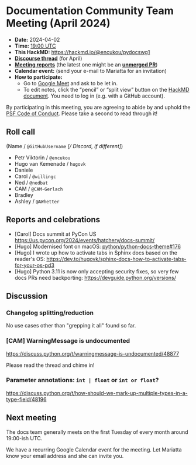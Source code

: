 # Documentation Community Team Meeting (April 2024)

- **Date:** 2024-04-02
- **Time:** [19:00 UTC](https://arewemeetingyet.com/UTC/2024-04-02/19:00/Docs%20Meeting)
- **This HackMD:** https://hackmd.io/@encukou/pydocswg1
- [**Discourse thread**](https://discuss.python.org/t/49574) (for April)
- [**Meeting reports**](https://docs-community.readthedocs.io/en/latest/monthly-meeting/) (the latest one might be an [**unmerged PR**](https://github.com/python/docs-community/pulls))
- **Calendar event:** (send your e-mail to Mariatta for an invitation)
- **How to participate:**
  -  Go to [Google Meet](https://meet.google.com/dii-qrzf-wkw) and ask to be let in.
  -  To edit notes, click the “pencil” or “split view” button on the [HackMD document](https://hackmd.io/@encukou/pydocswg1). You need to log in (e.g. with a GitHub account).

By participating in this meeting, you are agreeing to abide by and uphold the [PSF Code of Conduct](https://www.python.org/psf/codeofconduct/).
Please take a second to read through it!


## Roll call

(Name / `@GitHubUsername` *[/ Discord, if different]*)

- Petr Viktorin / `@encukou`
- Hugo van Kemenade / `hugovk`
- Daniele
- Carol / `@willingc`
- Ned / `@nedbat`
- CAM / `@CAM-Gerlach`
- Bradley
- Ashley / `@AWhetter`

## Reports and celebrations

- [Carol] Docs summit at PyCon US https://us.pycon.org/2024/events/hatchery/docs-summit/
- [Hugo] Modernised font on macOS: [python/python-docs-theme#176](https://github.com/python/python-docs-theme/pull/176)
- [Hugo] I wrote up how to activate tabs in Sphinx docs based on the reader's OS: https://dev.to/hugovk/sphinx-docs-how-to-activate-tabs-for-your-os-pd3
- [Hugo] Python 3.11 is now only accepting security fixes, so very few docs PRs need backporting: https://devguide.python.org/versions/

## Discussion

### Changelog splitting/reduction

No use cases other than "grepping it all" found so far.

### [CAM] WarningMessage is undocumented

https://discuss.python.org/t/warningmessage-is-undocumented/48877

Please read the thread and chime in!

### Parameter annotations: `int | float` or `int or float`?

https://discuss.python.org/t/how-should-we-mark-up-multiple-types-in-a-type-field/48196

## Next meeting

The docs team generally meets on the first Tuesday of every month around 19:00-ish UTC.

We have a recurring Google Calendar event for the meeting.
Let Mariatta know your email address and she can invite you.

